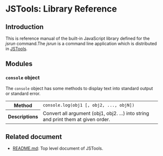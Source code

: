 # JSTools: Library Reference

## Introduction
This is reference manual of the built-in JavaScript library defined for the *jsrun* command.The *jsrun* is a command line application which is distributed in  [JSTools](https://github.com/steelwheels/JSTools/blob/master/README.md).

## Modules
### `console` object
The `console` object has some methods to display text into standard output or standard error.
<table width="80%">
<tr>
  <th>Method</th>
  <td><code>console.log(obj1 [, obj2, ..., objN])</code></td>
</tr>
<tr>
  <th>Descriptions</th>
  <td>Convert all argument (obj1, obj2. ...) into string and print them at given order.</td>
</tr>
</table>

## Related document
* [README.md](https://github.com/steelwheels/JSTools/blob/master/README.md): Top level document of JSTools.
